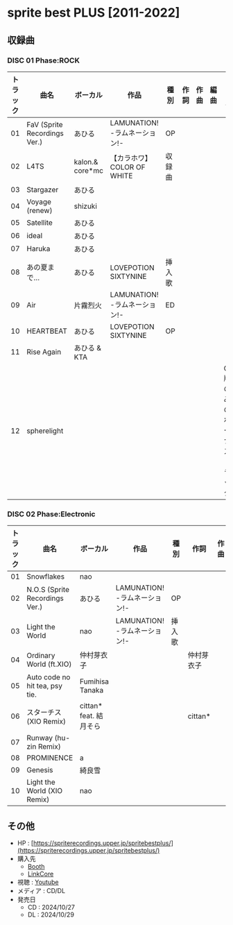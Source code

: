 # sprite best PLUS [2011-2022]

## 収録曲

### DISC 01 Phase:ROCK

| トラック | 曲名 | ボーカル | 作品 | 種別 | 作詞 | 作曲 | 編曲 | その他 | 年 |
|---|---|---|---|---|---|---|---|---|---|
| 01 | FaV (Sprite Recordings Ver.) | あひる | LAMUNATION! -ラムネーション!- | OP |  |  |  |  | 2016 |
| 02 | L4TS | kalon.& core*mc | 【カラホワ】COLOR OF WHITE | 収録曲 |  |  |  |  | 2012 |
| 03 | Stargazer | あひる |  |  |  |  |  |  |  |
| 04 | Voyage (renew) | shizuki |  |  |  |  |  |  |  |
| 05 | Satellite | あひる |  |  |  |  |  |  |  |
| 06 | ideal | あひる |  |  |  |  |  |  |  |
| 07 | Haruka | あひる |  |  |  |  |  |  |  |
| 08 | あの夏まで… | あひる | LOVEPOTION SIXTYNINE | 挿入歌 |  |  |  |  | 2013 |
| 09 | Air | 片霧烈火 | LAMUNATION! -ラムネーション!- | ED |  |  |  |  | 2016 |
| 10 | HEARTBEAT | あひる | LOVEPOTION SIXTYNINE | OP |  |  |  |  | 2013 |
| 11 | Rise Again | あひる & KTA |  |  |  |  |  |  |  |
| 12 | spherelight |  |  |  |  |  |  | CD版のみのボーナストラック |  |

### DISC 02 Phase:Electronic

| トラック | 曲名 | ボーカル | 作品 | 種別 | 作詞 | 作曲 | 編曲 | その他 | 年 |
|---|---|---|---|---|---|---|---|---|---|
| 01 | Snowflakes | nao |  |  |  |  |  |  |  |
| 02 | N.O.S (Sprite Recordings Ver.) | あひる | LAMUNATION! -ラムネーション!- | OP |  |  |  |  | 2016 |
| 03 | Light the World | nao | LAMUNATION! -ラムネーション!- | 挿入歌 |  |  |  |  | 2016 |
| 04 | Ordinary World (ft.XIO) | 仲村芽衣子 |  |  | 仲村芽衣子 |  |  |  |  |
| 05 | Auto code no hit tea, psy tie. | Fumihisa Tanaka |  |  |  |  |  |  |  |
| 06 | スターチス (XIO Remix) | cittan* feat. 結月そら |  |  | cittan* |  |  |  |  |
| 07 | Runway (hu-zin Remix) |  |  |  |  |  |  |  |  |
| 08 | PROMINENCE | a |  |  |  |  |  |  |  |
| 09 | Genesis | 綺良雪 |  |  |  |  |  |  |  |
| 10 | Light the World (XIO Remix) | nao |  |  |  |  |  |  |  | 


## その他

- HP : [https://spriterecordings.upper.jp/spritebestplus/](https://spriterecordings.upper.jp/spritebestplus/)
- 購入先
    - [Booth](https://signumiisprite.booth.pm/)
    - [LinkCore](https://linkco.re/e7mPduMx)
- 視聴 : [Youtube](https://www.youtube.com/watch?v=9yIRZ-tZaKU)
- メディア : CD/DL
- 発売日
    - CD : 2024/10/27
    - DL : 2024/10/29
